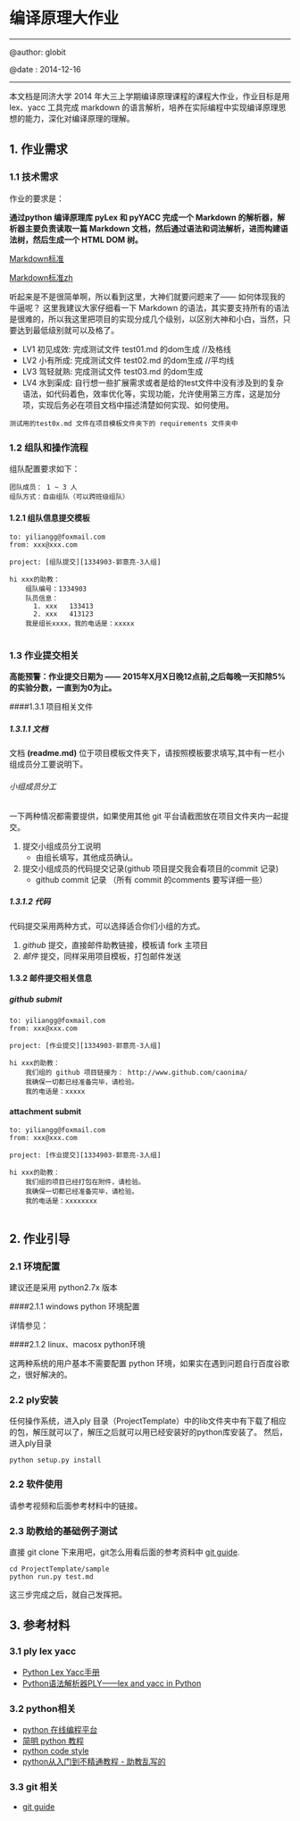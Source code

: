 # 编译原理大作业

---
@author: globit

@date : 2014-12-16

---

本文档是同济大学 2014 年大三上学期编译原理课程的课程大作业，作业目标是用 lex、yacc 工具完成 markdown 的语言解析，培养在实际编程中实现编译原理思想的能力，深化对编译原理的理解。

## 1. 作业需求

### 1.1 技术需求

作业的要求是：

**通过python 编译原理库 pyLex 和 pyYACC 完成一个 Markdown 的解析器，解析器主要负责读取一篇 Markdown 文档，然后通过语法和词法解析，进而构建语法树，然后生成一个 HTML DOM 树。**

[Markdown标准](http://daringfireball.net/projects/markdown/syntax)

[Markdown标准zh](http://wowubuntu.com/markdown/)

听起来是不是很简单啊，所以看到这里，大神们就要问题来了—— 如何体现我的牛逼呢？ 这里我建议大家仔细看一下 Markdown 的语法，其实要支持所有的语法是很难的，所以我这里把项目的实现分成几个级别，以区别大神和小白，当然，只要达到最低级别就可以及格了。

* LV1 初见成效:  完成测试文件 test01.md 的dom生成  //及格线
* LV2 小有所成:  完成测试文件 test02.md 的dom生成  //平均线
* LV3 驾轻就熟:  完成测试文件 test03.md 的dom生成 
* LV4 水到渠成:  自行想一些扩展需求或者是给的test文件中没有涉及到的复杂语法，如代码着色，效率优化等，实现功能，允许使用第三方库，这是加分项，实现后务必在项目文档中描述清楚如何实现、如何使用。

```测试用的test0x.md 文件在项目模板文件夹下的 requirements 文件夹中```

### 1.2 组队和操作流程

组队配置要求如下：

```
团队成员： 1 ~ 3 人
组队方式：自由组队（可以跨班级组队）
```

#### 1.2.1 组队信息提交模板

```
to: yiliangg@foxmail.com
from: xxx@xxx.com

project: [组队提交][1334903-郭意亮-3人组]

hi xxx的助教：
    组队编号：1334903
    队员信息：
      1. xxx   133413
      2. xxx   413123
    我是组长xxxx，我的电话是：xxxxx
    
```

### 1.3 作业提交相关

**高能预警：作业提交日期为 —— 2015年X月X日晚12点前,之后每晚一天扣除5%的实验分数，一直到为0为止。**

####1.3.1 项目相关文件

##### 1.3.1.1 文档
文档 **(readme.md)** 位于项目模板文件夹下，请按照模板要求填写,其中有一栏小组成员分工要说明下。

###### 小组成员分工

一下两种情况都需要提供，如果使用其他 git 平台请截图放在项目文件夹内一起提交。

1. 提交小组成员分工说明
	* 由组长填写，其他成员确认。
2. 提交小组成员的代码提交记录(github 项目提交我会看项目的commit 记录)
	* github commit 记录 （所有 commit 的comments 要写详细一些）


##### 1.3.1.2 代码
代码提交采用两种方式，可以选择适合你们小组的方式。

1. *github* 提交，直接邮件助教链接，模板请 fork 主项目
2. *邮件* 提交，同样采用项目模板，打包邮件发送

#### 1.3.2 邮件提交相关信息

##### github submit
```
to: yiliangg@foxmail.com
from: xxx@xxx.com

project: [作业提交][1334903-郭意亮-3人组]

hi xxx的助教：
    我们组的 github 项目链接为： http://www.github.com/caonima/
    我确保一切都已经准备完毕，请检验。
    我的电话是：xxxxx
```

#### attachment submit
```
to: yiliangg@foxmail.com
from: xxx@xxx.com

project: [作业提交][1334903-郭意亮-3人组]

hi xxx的助教：
    我们组的项目已经打包在附件，请检验。
    我确保一切都已经准备完毕，请检验。
    我的电话是：xxxxxxxx
    
```

## 2. 作业引导

### 2.1 环境配置

建议还是采用 python2.7x 版本

####2.1.1 windows python 环境配置

详情参见：

####2.1.2 linux、macosx python环境

这两种系统的用户基本不需要配置 python 环境，如果实在遇到问题自行百度谷歌之，很好解决的。

### 2.2 ply安装
任何操作系统，进入ply 目录（ProjectTemplate）中的lib文件夹中有下载了相应的包，解压就可以了，解压之后就可以用已经安装好的python库安装了。
然后，进入ply目录

```
python setup.py install
```

### 2.2 软件使用

请参考视频和后面参考材料中的链接。

### 2.3 助教给的基础例子测试

直接 git clone 下来用吧，git怎么用看后面的参考资料中 [git guide](http://rogerdudler.github.io/git-guide/index.zh.html).

```
cd ProjectTemplate/sample
python run.py test.md
```

这三步完成之后，就自己发挥把。

## 3. 参考材料

### 3.1 ply lex yacc
* [Python Lex Yacc手册](http://www.pchou.info/open-source/2014/01/18/52da47204d4cb.html)
* [ Python语法解析器PLY——lex and yacc in Python](http://blog.csdn.net/chosen0ne/article/details/8077880)

### 3.2 python相关
* [python 在线编程平台](http://www.codeskulptor.org/)
* [简明 python 教程](http://woodpecker.org.cn/abyteofpython_cn/chinese/)
* [python code style](http://www.python.org/dev/peps/pep-0008/)
* [python从入门到不精通教程 - 助教乱写的](http://blog.yiliang.me/%E7%A8%8B%E5%BA%8F%E8%AF%AD%E8%A8%80/2014/05/09/python-introduction.html)

### 3.3 git 相关
* [git guide](http://rogerdudler.github.io/git-guide/index.zh.html)



